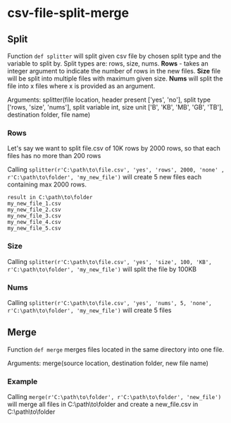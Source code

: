 # csv-file-split-merge

## Split
Function `def splitter` will split given csv file by chosen split type and the variable to split by. Split types are: rows, size, nums. **Rows** - takes an integer argument to indicate the number of rows in the new files. **Size** file will be split into multiple files with maximum given size. **Nums** will split the file into x files where x is provided as an argument.

Arguments: splitter(file location, header present ['yes', 'no'], split type ['rows, 'size', 'nums'], split variable int, size unit ['B', 'KB', 'MB', 'GB', 'TB'], destination folder, file name)

### Rows 
Let's say we want to split file.csv of 10K rows by 2000 rows, so that each files has no more than 200 rows

Calling `splitter(r'C:\path\to\file.csv', 'yes', 'rows', 2000, 'none' , r'C:\path\to\folder', 'my_new_file')` will create 5 new files each containing max 2000 rows.
```
result in C:\path\to\folder
my_new_file_1.csv
my_new_file_2.csv
my_new_file_3.csv
my_new_file_4.csv
my_new_file_5.csv
```

### Size

Calling `splitter(r'C:\path\to\file.csv', 'yes', 'size', 100, 'KB', r'C:\path\to\folder', 'my_new_file')` will split the file by 100KB

### Nums

Calling `splitter(r'C:\path\to\file.csv', 'yes', 'nums', 5, 'none', r'C:\path\to\folder', 'my_new_file')` will create 5 files


## Merge
Function `def merge` merges files located in the same directory into one file.

Arguments: merge(source location, destination folder, new file name)

### Example

Calling `merge(r'C:\path\to\folder', r'C:\path\to\folder', 'new_file')` will merge all files in C:\path\to\folder and create a new_file.csv in C:\path\to\folder
